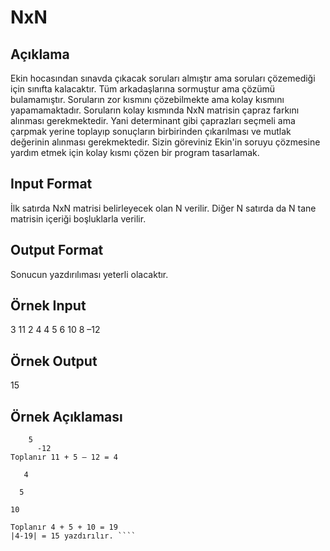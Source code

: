 # NxN 
## Açıklama 
  Ekin hocasından sınavda çıkacak soruları almıştır ama soruları çözemediği için sınıfta kalacaktır. Tüm arkadaşlarına sormuştur ama çözümü bulamamıştır. Soruların zor kısmını çözebilmekte ama kolay kısmını yapamamaktadır. Soruların kolay kısmında NxN matrisin çapraz farkını alınması gerekmektedir. Yani determinant gibi çaprazları seçmeli ama çarpmak yerine toplayıp sonuçların birbirinden çıkarılması ve mutlak değerinin alınması gerekmektedir. Sizin göreviniz Ekin'in soruyu çözmesine yardım etmek için kolay kısmı çözen bir program tasarlamak. 
 
## Input Format 
  İlk satırda NxN matrisi belirleyecek olan N verilir. Diğer N satırda da N tane matrisin içeriği boşluklarla verilir. 

## Output Format 
  Sonucun yazdırılıması yeterli olacaktır. 

## Örnek Input 
  3 
  11 2 4 
  4 5 6 
  10 8 –12 

## Örnek Output 
  15 

## Örnek Açıklaması 
  ````11 
      5 
        -12 
  Toplanır 11 + 5 – 12 = 4 
 
     4
     
    5
    
  10
  
  Toplanır 4 + 5 + 10 = 19 
  |4-19| = 15 yazdırılır. ````
